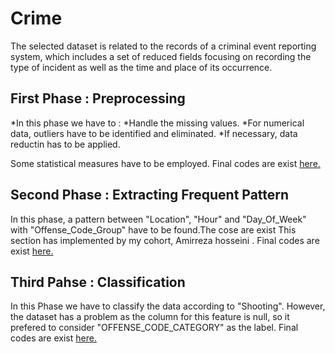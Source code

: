 # Crime 
The selected dataset is related to the records of a criminal event reporting system, which includes a set of reduced fields focusing on recording the type of incident as well as the time and place of its occurrence.<br>
## First Phase : Preprocessing 
*In this phase we have to :
*Handle the missing values.
*For numerical data, outliers have to be identified and eliminated.
*If necessary, data reductin has to be applied.

Some statistical measures have to be employed.
Final codes are exist [here.](https://github.com/Snaseri2001/Data-Mining-/blob/main/Second%20Project/Preprocessing.ipynb)

## Second Phase : Extracting Frequent Pattern
In this phase, a pattern between "Location", "Hour" and "Day_Of_Week" with "Offense_Code_Group" have to be found.The cose are exist 
This section has implemented by my cohort, Amirreza hosseini .
Final codes are exist [here.](https://github.com/Snaseri2001/Data-Mining-/blob/main/Second%20Project/FrequentPattern.ipynb)

## Third Pahse : Classification 
In this Phase we have to classify the data according to "Shooting". However, the dataset has a problem as the column for this feature is null, so it prefered to consider "OFFENSE_CODE_CATEGORY" as the label. Final codes are exist [here.](https://github.com/Snaseri2001/Data-Mining-/blob/main/Second%20Project/Classification.ipynb)



